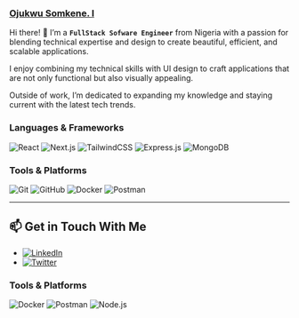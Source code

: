 ### [Ojukwu Somkene. I](https://somkene-ojukwu.vercel.app)


Hi there! 👋 I’m a **`FullStack Sofware Engineer`** from Nigeria with a passion for blending technical expertise and design to create beautiful, efficient, and scalable applications.

I enjoy combining my technical skills with UI design to craft applications that are not only functional but also visually appealing.

Outside of work, I’m dedicated to expanding my knowledge and staying current with the latest tech trends.

### Languages & Frameworks

<div align="left">
  <img src="https://img.shields.io/badge/React-%2361DAFB.svg?style=flat-square&logo=react&logoColor=white" alt="React" />
  <img src="https://img.shields.io/badge/Next.js-%23000000.svg?style=flat-square&logo=next.js&logoColor=white" alt="Next.js" />
  <img src="https://img.shields.io/badge/TailwindCSS-%2346A2F6.svg?style=flat-square&logo=tailwindcss&logoColor=white" alt="TailwindCSS" />
  <img src="https://img.shields.io/badge/Express.js-%23404d59.svg?style=flat-square&logo=express&logoColor=white" alt="Express.js" />
  <img src="https://img.shields.io/badge/MongoDB-%2347A248.svg?style=flat-square&logo=mongodb&logoColor=white" alt="MongoDB" />
 
</div>

### Tools & Platforms

<div align="left">
  <img src="https://img.shields.io/badge/Git-%23F05033.svg?style=flat-square&logo=git&logoColor=white" alt="Git" />
  <img src="https://img.shields.io/badge/GitHub-%23181717.svg?style=flat-square&logo=github&logoColor=white" alt="GitHub" />
  <img src="https://img.shields.io/badge/Docker-%232496ED.svg?style=flat-square&logo=docker&logoColor=white" alt="Docker" />
  <img src="https://img.shields.io/badge/Postman-FF6C37.svg?style=flat-square&logo=postman&logoColor=white" alt="Postman" />
</div>

---

## 📫 Get in Touch With Me

- [![LinkedIn](https://img.shields.io/badge/LinkedIn-%230A66C2.svg?style=flat-square&logo=linkedin&logoColor=white)](https://www.linkedin.com/in/somkene-ojukwu/)
- [![Twitter](https://img.shields.io/badge/Twitter-%231DA1F2.svg?style=flat-square&logo=twitter&logoColor=white)](https://x.com/somkeneOj)


</div>


### Tools & Platforms

<div align="left">
  <img src="https://img.shields.io/badge/Docker-%232496ED.svg?style=for-the-badge&logo=docker&logoColor=white" alt="Docker" />
  <img src="https://img.shields.io/badge/Postman-FF6C37?style=for-the-badge&logo=postman&logoColor=white" alt="Postman" />
  <img src="https://img.shields.io/badge/Node.js-%23339933.svg?style=for-the-badge&logo=node.js&logoColor=white" alt="Node.js" />
</div>

